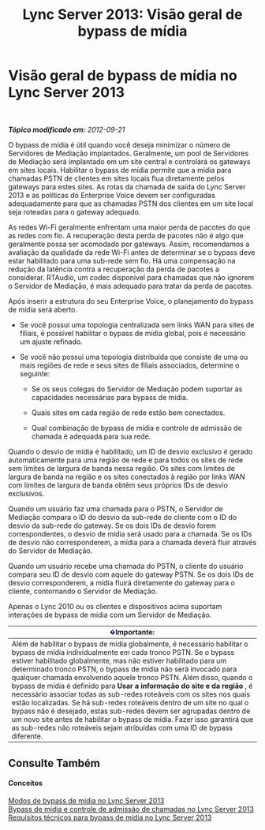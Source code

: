 ﻿---
title: 'Lync Server 2013: Visão geral de bypass de mídia'
TOCTitle: Visão geral de bypass de mídia
ms:assetid: 9ea090b3-f607-46f7-97dd-2510052524e5
ms:mtpsurl: https://technet.microsoft.com/pt-br/library/Gg412740(v=OCS.15)
ms:contentKeyID: 49307629
ms.date: 05/19/2016
mtps_version: v=OCS.15
ms.translationtype: HT
---

# Visão geral de bypass de mídia no Lync Server 2013

 

_**Tópico modificado em:** 2012-09-21_

O bypass de mídia é útil quando você deseja minimizar o número de Servidores de Mediação implantados. Geralmente, um pool de Servidores de Mediação será implantado em um site central e controlará os gateways em sites locais. Habilitar o bypass de mídia permite que a mídia para chamadas PSTN de clientes em sites locais flua diretamente pelos gateways para estes sites. As rotas da chamada de saída do Lync Server 2013 e as políticas do Enterprise Voice devem ser configuradas adequadamente para que as chamadas PSTN dos clientes em um site local seja roteadas para o gateway adequado.

As redes Wi-Fi geralmente enfrentam uma maior perda de pacotes do que as redes com fio. A recuperação desta perda de pacotes não é algo que geralmente possa ser acomodado por gateways. Assim, recomendamos a avaliação da qualidade da rede Wi-Fi antes de determinar se o bypass deve estar habilitado para uma sub-rede sem fio. Há uma compensação na redução da latência contra a recuperação da perda de pacotes a considerar. RTAudio, um codec disponível para chamadas que não ignorem o Servidor de Mediação, é mais adequado para tratar da perda de pacotes.

Após inserir a estrutura do seu Enterprise Voice, o planejamento do bypass de mídia será aberto.

  - Se você possui uma topologia centralizada sem links WAN para sites de filiais, é possível habilitar o bypass de mídia global, pois é necessário um ajuste refinado.

  - Se você não possui uma topologia distribuída que consiste de uma ou mais regiões de rede e seus sites de filiais associados, determine o seguinte:
    
      - Se os seus colegas do Servidor de Mediação podem suportar as capacidades necessárias para bypass de mídia.
    
      - Quais sites em cada região de rede estão bem conectados.
    
      - Qual combinação de bypass de mídia e controle de admissão de chamada é adequada para sua rede.

Quando o desvio de mídia é habilitado, um ID de desvio exclusivo é gerado automaticamente para uma região de rede e para todos os sites de rede sem limites de largura de banda nessa região. Os sites com limites de largura de banda na região e os sites conectados à região por links WAN com limites de largura de banda obtêm seus próprios IDs de desvio exclusivos.

Quando um usuário faz uma chamada para o PSTN, o Servidor de Mediação compara o ID do desvio da sub-rede do cliente com o ID do desvio da sub-rede do gateway. Se os dois IDs de desvio forem correspondentes, o desvio de mídia será usado para a chamada. Se os IDs de desvio não corresponderem, a mídia para a chamada deverá fluir através do Servidor de Mediação.

Quando um usuário recebe uma chamada do PSTN, o cliente do usuário compara seu ID de desvio com aquele do gateway PSTN. Se os dois IDs de desvio corresponderem, a mídia fluirá diretamente do gateway para o cliente, contornando o Servidor de Mediação.

Apenas o Lync 2010 ou os clientes e dispositivos acima suportam interações de bypass de mídia com um Servidor de Mediação.

<table>
<thead>
<tr class="header">
<th><img src="images/Gg425939.important(OCS.15).gif" title="important" alt="important" />Importante:</th>
</tr>
</thead>
<tbody>
<tr class="odd">
<td>Além de habilitar o bypass de mídia globalmente, é necessário habilitar o bypass de mídia individualmente em cada tronco PSTN. Se o bypass estiver habilitado globalmente, mas não estiver habilitado para um determinado tronco PSTN, o bypass de mídia não será invocado para qualquer chamada envolvendo aquele tronco PSTN. Além disso, quando o bypass de mídia é definido para <strong>Usar a informação do site e da região</strong> , é necessário associar todas as sub-redes roteáveis com os sites nos quais estão localizadas. Se há sub-redes roteáveis dentro de um site no qual o bypass não é desejado, estas sub-redes devem ser agrupadas dentro de um novo site antes de habilitar o bypass de mídia. Fazer isso garantirá que as sub-redes não roteáveis sejam atribuídas com uma ID de bypass diferente.</td>
</tr>
</tbody>
</table>


## Consulte Também

#### Conceitos

[Modos de bypass de mídia no Lync Server 2013](lync-server-2013-media-bypass-modes.md)  
[Bypass de mídia e controle de admissão de chamadas no Lync Server 2013](lync-server-2013-media-bypass-and-call-admission-control.md)  
[Requisitos técnicos para bypass de mídia no Lync Server 2013](lync-server-2013-technical-requirements-for-media-bypass.md)

